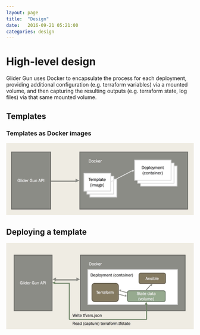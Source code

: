 ```yaml
---
layout: page
title:  "Design"
date:   2016-09-21 05:21:00
categories: design
---
```


# High-level design

Glider Gun uses Docker to encapsulate the process for each deployment, providing additional configuration (e.g. terraform variables) via a mounted volume, and then capturing the resulting outputs (e.g. terraform state, log files) via that same mounted volume.

## Templates

### Templates as Docker images

![templates as docker images](../images/templates-as-docker-images.jpg)

## Deploying a template

![deploying a template](../images/deploying-a-template.jpg)
